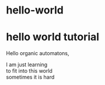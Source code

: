 # hello-world
hello world tutorial
====================

Hello organic automatons,

I am just learning <br>
to fit into this world<br>
sometimes it is hard<br>

